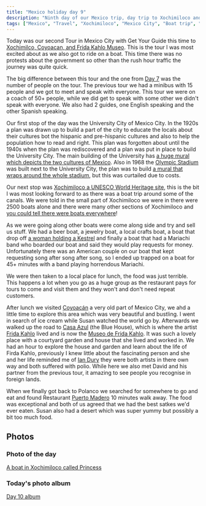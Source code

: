 ```yaml
---
title: "Mexico holiday day 9"
description: "Ninth day of our Mexico trip, day trip to Xochimiloco and Frida Kahlo Museo"
tags: ["Mexico", "Travel", "Xochimiloco", "Mexico City", "Boat trip", "University City", "Frida Kahlo Museo"]
---
```


Today was our second Tour in Mexico City with Get Your Guide this time to [Xochimilco, Coyoacan, and Frida Kahlo Museo](https://www.getyourguide.co.uk/mexico-city-l194/xochimilco-frida-kahlo-and-coyoacan-tour-t28922/). This is the tour I was most excited about as we also got to ride on a boat. This time there was no protests about the government so other than the rush hour traffic the journey was quite quick.

The big difference between this tour and the one from [Day 7](/leets/mexico-day-7) was the number of people on the tour. The previous tour we had a minibus with 15 people and we got to meet and speak with everyone. This tour we were on a coach of 50+ people, while we did get to speak with some other we didn't speak with everyone. We also had 2 guides, one English speaking and the other Spanish speaking.

Our first stop of the day was the University City of Mexico City. In the 1920s a plan was drawn up to build a part of the city to educate the locals about their cultures bot the hispanic and pre-hispanic cultures and also to help the population how to read and right. This plan was forgotten about until the 1940s when the plan was rediscovered and a plan was put in place to build the University City. The main building of the University has [a huge mural which depicts the two cultures of Mexico](https://flickr.com/photos/dletorey/53652263948/in/album-72177720316199181/lightbox/). Also in 1968 the [Olympic Stadium](https://flickr.com/photos/dletorey/53652264428/in/album-72177720316199181/lightbox/) was built next to the University City, the plan was to build [a mural that wraps around the whole stadium](https://flickr.com/photos/dletorey/53652044671/in/album-72177720316199181/lightbox/), but this was curtailed due to costs.

Our next stop was [Xochimiloco a UNESCO World Heritage site](https://en.wikipedia.org/wiki/Xochimilco), this is the bit I was most looking forward to as there was a boat trip around some of the canals. We were told in the small part of Xochimiloco we were in there were 2500 boats alone and there were many other sections of Xochimiloco and [you could tell there were boats everywhere](https://flickr.com/photos/dletorey/53652502765/in/album-72177720316199181/lightbox/)!

As we were going along other boats were come along side and try and sell us stuff. We had a beer boat, a jewelry boat, a local crafts boat, a boat that drop off [a woman holding a Kestrel](https://flickr.com/photos/dletorey/53652041576/in/album-72177720316199181/lightbox/) and finally a boat that had a Mariachi band who boarded our boat and said they would play requests for money. Unfortunately there was an American couple on our boat that kept requesting song after song after song, so I ended up trapped on a boat for 45+ minutes with a band playing horrendous Mariachi.

We were then taken to a local place for lunch, the food was just terrible. This happens a lot when you go as a huge group as the restaurant pays for tours to come and visit them and they won't and don't need repeat customers.

After lunch we visited [Coyoacán](https://en.wikipedia.org/wiki/Coyoac%C3%A1n) a very old part of Mexico City, we ahd a little time to explore this area which was very beautiful and bustling. I went in search of ice cream while Susan watched the world go by. Afterwards we walked up the road to [Casa Azul](https://flickr.com/photos/dletorey/53652386289/in/album-72177720316199181/lightbox/) (the Blue House), which is where the artist [Frida Kahlo](https://en.wikipedia.org/wiki/Frida_Kahlo) lived and is now the [Museo de Frida Kahlo](https://www.museofridakahlo.org.mx/). It was such a lovely place with a courtyard garden and house that she lived and worked in. We had an hour to explore the house and garden and learn about the life of Firda Kahlo, previously I knew little about the fascinating person and she and her life reminded me of [Ian Dury](https://en.wikipedia.org/wiki/Ian_Dury) they were both artists in there own way and both suffered with polio. While here we also met David and his partner from the previous tour, it amazing to see people you recognise in foreign lands.

When we finally got back to Polanco we searched for somewhere to go and eat and found Restaurant [Puerto Madero](https://maps.app.goo.gl/VmZ635gXkTzqKag87) 10 minutes walk away. The food was exceptional and both of us agreed that we had the best satkes we'd ever eaten. Susan also had a desert which was super yummy but possibly a bit too much food.

## Photos

### Photo of the day

[A boat in Xochimiloco called Princess](https://flickr.com/photos/dletorey/53652261053/in/album-72177720316199181/lightbox/)

### Today's photo album

[Day 10 album](https://flickr.com/photos/dletorey/albums/72177720316199181/with/53652495325)
